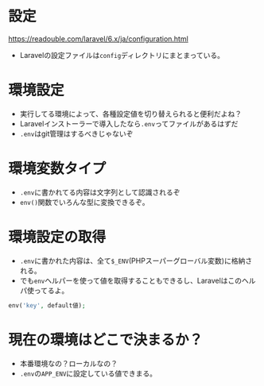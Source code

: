 # 設定
https://readouble.com/laravel/6.x/ja/configuration.html

- Laravelの設定ファイルは`config`ディレクトリにまとまっている。


# 環境設定

- 実行してる環境によって、各種設定値を切り替えられると便利だよね？
- Laravelインストーラーで導入したなら`.env`ってファイルがあるはずだ
- `.env`はgit管理はするべきじゃないぞ



# 環境変数タイプ

- `.env`に書かれてる内容は文字列として認識されるぞ
- `env()`関数でいろんな型に変換できるぞ。

# 環境設定の取得

- `.env`に書かれた内容は、全て`$_ENV`(PHPスーパーグローバル変数)に格納される。
- でも`env`ヘルパーを使って値を取得することもできるし、Laravelはこのヘルパ使ってるよ。

```php
env('key', default値);
```

# 現在の環境はどこで決まるか？

- 本番環境なの？ローカルなの？
- `.env`の`APP_ENV`に設定している値できまる。
